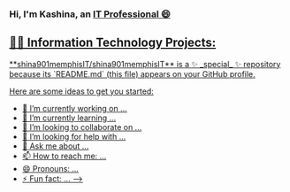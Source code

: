 ### Hi, I'm Kashina, an <a href="https://github.com/shina901memphisIT">IT Professional 😄

  <h2>👩‍💻 Information Technology Projects:</h2>
**shina901memphisIT/shina901memphisIT** is a ✨ _special_ ✨ repository because its `README.md` (this file) appears on your GitHub profile.

Here are some ideas to get you started:

- 🔭 I’m currently working on ...
- 🌱 I’m currently learning ...
- 👯 I’m looking to collaborate on ...
- 🤔 I’m looking for help with ...
- 💬 Ask me about ...
- 📫 How to reach me: ...
- 😄 Pronouns: ...
- ⚡ Fun fact: ...
-->
